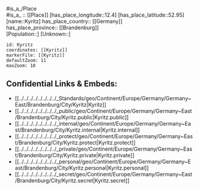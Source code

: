 ﻿---
location: [52.95,12.4] 
mapzoom: [7,12] 
mapmarker: city 
type: City
tags:
- geo/City


SpocWebEntityId: 31724
isDeleted: false
confidential: public

---
#is_a_/Place  
#is_a_ :: [[Place]] 
[has_place_longitude::12.4] 
[has_place_latitude::52.95] 
[name::Kyritz] 
has_place_country:: [[Germany]]  
has_place_province:: [[Brandenburg]]  
[Population::] 
[Unknown::] 


```leaflet
id: Kyritz
coordinates: [[Kyritz]] 
markerFile: [[Kyritz]] 
defaultZoom: 11 
maxZoom: 18
```


## Confidential Links & Embeds: 
- [[../../../../../../../../_Standards/geo/Continent/Europe/Germany/Germany~East/Brandenburg/City/Kyritz|Kyritz]] 
- [[../../../../../../../../_public/geo/Continent/Europe/Germany/Germany~East/Brandenburg/City/Kyritz.public|Kyritz.public]] 
- [[../../../../../../../../_internal/geo/Continent/Europe/Germany/Germany~East/Brandenburg/City/Kyritz.internal|Kyritz.internal]] 
- [[../../../../../../../../_protect/geo/Continent/Europe/Germany/Germany~East/Brandenburg/City/Kyritz.protect|Kyritz.protect]] 
- [[../../../../../../../../_private/geo/Continent/Europe/Germany/Germany~East/Brandenburg/City/Kyritz.private|Kyritz.private]] 
- [[../../../../../../../../_personal/geo/Continent/Europe/Germany/Germany~East/Brandenburg/City/Kyritz.personal|Kyritz.personal]] 
- [[../../../../../../../../_secret/geo/Continent/Europe/Germany/Germany~East/Brandenburg/City/Kyritz.secret|Kyritz.secret]] 
